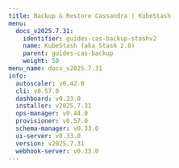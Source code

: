 ```yaml
---
title: Backup & Restore Cassandra | KubeStash
menu:
  docs_v2025.7.31:
    identifier: guides-cas-backup-stashv2
    name: KubeStash (aka Stash 2.0)
    parent: guides-cas-backup
    weight: 50
menu_name: docs_v2025.7.31
info:
  autoscaler: v0.42.0
  cli: v0.57.0
  dashboard: v0.33.0
  installer: v2025.7.31
  ops-manager: v0.44.0
  provisioner: v0.57.0
  schema-manager: v0.33.0
  ui-server: v0.33.0
  version: v2025.7.31
  webhook-server: v0.33.0
---
```



